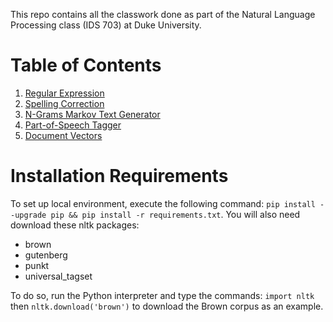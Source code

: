 This repo contains all the classwork done as part of the Natural Language Processing class (IDS 703) at Duke University. 

# Table of Contents

1. [Regular Expression](https://github.com/heath3rq/NLP_Projects/tree/main/I.%20Regular%20Expression)
2. [Spelling Correction](https://github.com/heath3rq/NLP_Projects/tree/main/II.%20Spelling%20Correction)
3. [N-Grams Markov Text Generator](https://github.com/heath3rq/NLP_Projects/tree/main/III.%20Ngrams%20Markov%20Text%20Generator)
4. [Part-of-Speech Tagger](https://github.com/heath3rq/NLP_Projects/tree/main/IV.%20Part-of-Speech%20Hidden%20Markov%20Model)
5. [Document Vectors](https://github.com/heath3rq/NLP_Projects/tree/main/V.%20Document%20Vectors)

# Installation Requirements
To set up local environment, execute the following command: `pip install --upgrade pip && pip install -r requirements.txt`. You will also need download these nltk packages: 
* brown
* gutenberg
* punkt
* universal_tagset

To do so, run the Python interpreter and type the commands: `import nltk` then `nltk.download('brown')` to download the Brown corpus as an example. 
